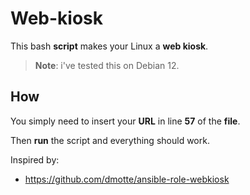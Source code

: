 # Web-kiosk

This bash **script** makes your Linux a **web kiosk**.

> **Note**: i've tested this on Debian 12.

## How

You simply need to insert your **URL** in line **57** of the **file**.

Then **run** the script and everything should work.

Inspired by:

- https://github.com/dmotte/ansible-role-webkiosk
